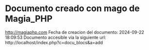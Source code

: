 # Documento creado con mago de Magia_PHP 
http://magiaphp.com 
Fecha de creacion del documento: 2024-09-22 18:09:53 
Documento accesible via la siguiente url:  
http://localhost/index.php?c=docu_blocs&a=add 

